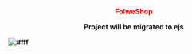 
<p style="color: red" align="center", color="red"><strong>FolweShop<strong></p>
  
<p align="center">Project will be migrated to ejs</p>

![#fff](https://user-images.githubusercontent.com/78105136/180982918-1dcf4e88-0773-4fa6-b6ea-b5e8bf8c0c24.png)
